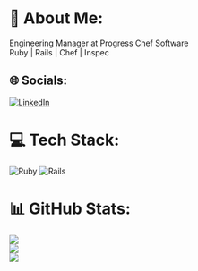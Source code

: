 # 💫 About Me:
Engineering Manager at Progress Chef Software<br>Ruby | Rails | Chef | Inspec


## 🌐 Socials:
[![LinkedIn](https://img.shields.io/badge/LinkedIn-%230077B5.svg?logo=linkedin&logoColor=white)](https://www.linkedin.com/in/vasundhara-jagdale-14b1b5b/) 

# 💻 Tech Stack:
![Ruby](https://img.shields.io/badge/ruby-%23CC342D.svg?style=for-the-badge&logo=ruby&logoColor=white) ![Rails](https://img.shields.io/badge/rails-%23CC0000.svg?style=for-the-badge&logo=ruby-on-rails&logoColor=white)

# 📊 GitHub Stats:
![](https://github-readme-stats.vercel.app/api?username=Vasu1105&theme=dark&hide_border=false&include_all_commits=false&count_private=false)<br/>
![](https://github-readme-streak-stats.herokuapp.com/?user=Vasu1105&theme=dark&hide_border=false)<br/>
![](https://github-readme-stats.vercel.app/api/top-langs/?username=Vasu1105&theme=dark&hide_border=false&include_all_commits=false&count_private=false&layout=compact)
